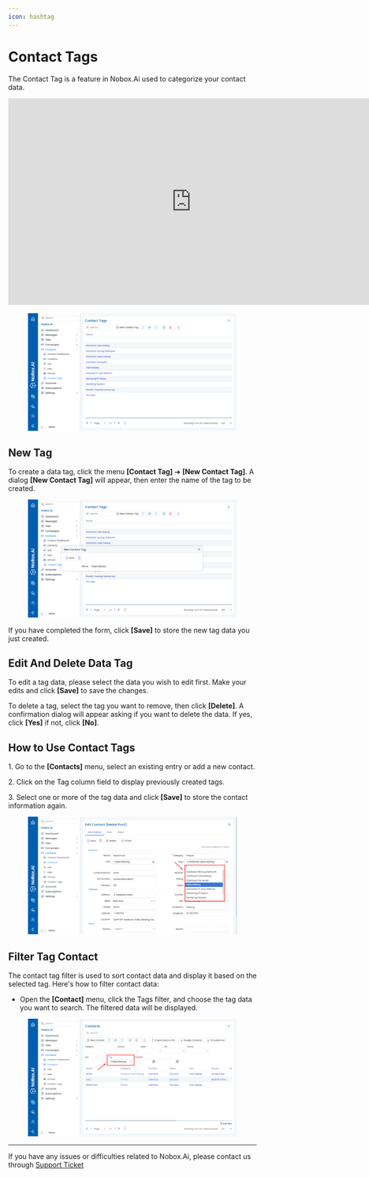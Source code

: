 ```yaml
---
icon: hashtag
---
```


# Contact Tags

The Contact Tag is a feature in Nobox.Ai used to categorize your contact data.

<iframe width="742" height="418" src="https://www.youtube.com/embed/n3daNgK1hKw/" title="01. Instalasi NoBox Desktop" frameborder="0" allow="accelerometer; autoplay; clipboard-write; encrypted-media; gyroscope; picture-in-picture; web-share" referrerpolicy="strict-origin-when-cross-origin" allowfullscreen></iframe>

<figure><img src="../../.gitbook/assets/Contact Tag.png" alt=""><figcaption></figcaption></figure>

## **New Tag**

To create a data tag, click the menu **\[Contact Tag]** ➔ **\[New Contact Tag]**. A dialog **\[New Contact Tag]** will appear, then enter the name of the tag to be created.

<figure><img src="../../.gitbook/assets/New Contact Tag .png" alt=""><figcaption></figcaption></figure>

If you have completed the form, click **\[Save]** to store the new tag data you just created.

## **Edit And Delete Data Tag**

To edit a tag data, please select the data you wish to edit first. Make your edits and click **\[Save]** to save the changes.

To delete a tag, select the tag you want to remove, then click **\[Delete]**. A confirmation dialog will appear asking if you want to delete the data. If yes, click **\[Yes]** if not, click **\[No]**.

## **How to Use Contact Tags**

1\. Go to the **\[Contacts]** menu, select an existing entry or add a new contact.

2\. Click on the Tag column field to display previously created tags.

3\. Select one or more of the tag data and click **\[Save]** to store the contact information again.

<figure><img src="../../.gitbook/assets/Cara Tags (2).png" alt=""><figcaption></figcaption></figure>

## **Filter Tag Contact**

The contact tag filter is used to sort contact data and display it based on the selected tag. Here's how to filter contact data:

- Open the **\[Contact]** menu, click the Tags filter, and choose the tag data you want to search. The filtered data will be displayed.

<figure><img src="../../.gitbook/assets/Filter Tags (1).png" alt=""><figcaption></figcaption></figure>

---

If you have any issues or difficulties related to Nobox.Ai, please contact us through [Support Ticket](https://crm.nobox.ai/clients/tickets)
